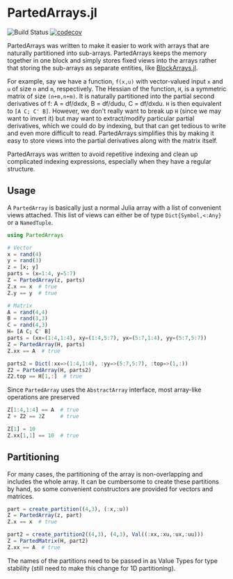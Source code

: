 # PartedArrays.jl
![Build Status](https://travis-ci.org/bjack205/PartedArrays.jl.svg?branch=master)
[![codecov](https://codecov.io/gh/bjack205/PartedArrays.jl/branch/master/graph/badge.svg)](https://codecov.io/gh/bjack205/PartedArrays.jl)



PartedArrays was written to make it easier to work with arrays that are naturally partitioned into sub-arrays. PartedArrays keeps the memory together in one block and simply stores fixed views into the arrays rather that storing the sub-arrays as separate entities, like [BlockArrays.jl](https://github.com/JuliaArrays/BlockArrays.jl).

For example, say we have a function, `f(x,u)` with vector-valued input `x` and `u` of size `n` and `m`, respectively. The Hessian of the function, `H`, is a symmetric matrix of size `(n+m,n+m)`. It is naturally partitioned into the partial second derivatives of f: A = df/dxdx, B = df/dudu, C = df/dxdu. `H` is then equivalent to `[A C; C' B]`. However, we don't really want to break up `H` (since we may want to invert it) but may want to extract/modify particular partial derivatives, which we could do by indexing, but that can get tedious to write and even more difficult to read. PartedArrays simplifies this by making it easy to store views into the partial derivatives along with the matrix itself.

PartedArrays was written to avoid repetitive indexing and clean up complicated indexing expressions, especially when they have a regular structure. 

## Usage
A `PartedArray` is basically just a normal Julia array with a list of convenient views attached. This list of views can either be of type `Dict{Symbol,<:Any}` or a `NamedTuple`. 
```julia
using PartedArrays

# Vector
x = rand(4)
y = rand(3)
z = [x; y]
parts = (x=1:4, y=5:7)
Z = PartedArray(z, parts)
Z.x == x  # true
Z.y == y  # true

# Matrix
A = rand(4,4)
B = rand(3,3)
C = rand(4,3)
H= [A C; C' B]
parts = (xx=(1:4,1:4), xy=(1:4,5:7), yx=(5:7,1:4), yy=(5:7,5:7))
Z = PartedArray(H, parts)
Z.xx == A  # true

parts2 = Dict(:xx=>(1:4,1:4), :yy=>(5:7,5:7), :top=>(1,:))
Z2 = PartedArray(H, parts2)
Z2.top == H[1,:]  # true
```

Since `PartedArray` uses the `AbstractArray` interface, most array-like operations are preserved
```julia
Z[1:4,1:4] == A  # true
Z + Z2 == 2Z     # true

Z[1] = 10
Z.xx[1,1] == 10  # true
```

## Partitioning
For many cases, the partitioning of the array is non-overlapping and includes the whole array. It can be cumbersome to create these partitions by hand, so some convenient constructors are provided for vectors and matrices. 

```julia
part = create_partition((4,3), (:x,:u))
Z = PartedArray(z, part)
Z.x == x  # true

part2 = create_partition2((4,3), (4,3), Val((:xx,:xu,:ux,:uu)))
Z = PartedMatrix(H, part2)
Z.xx == A  # true
```
The names of the partitions need to be passed in as Value Types for type stability (still need to make this change for 1D partitioning). 
